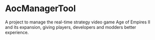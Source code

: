 # AocManagerTool
A project to manage the real-time strategy video game Age of Empires II and its expansion, giving players, developers and modders better experience. 
